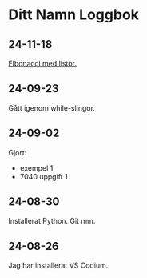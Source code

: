 Ditt Namn Loggbok
==================
24-11-18
-----------
[Fibonacci med listor.](https://github.com/karlsson0214/intro-programmering/blob/main/7100_listor/fibonacci.py)

24-09-23
---------
Gått igenom while-slingor.

24-09-02
--------
Gjort:

* exempel 1
* 7040 uppgift 1

24-08-30
---------
Installerat Python. Git mm.

24-08-26
-------------
Jag har installerat VS Codium.